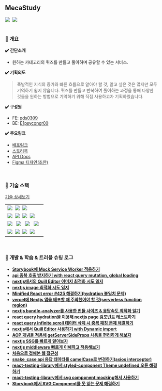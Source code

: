 ## MecaStudy

<div align="left">
    <img src="https://github.com/Almondia/meca_front/actions/workflows/main.yml/badge.svg">&nbsp;
    <img src="https://github.com/Almondia/meca_front/actions/workflows/pr.yml/badge.svg">&nbsp;
</div>

<br>

### 📝 개요

**✔️ 간단소개**

- 원하는 카테고리의 퀴즈를 만들고 풀이하며 공유할 수 있는 서비스.

**✔️ 기획의도**

> 폭발적인 지식의 증가와 빠른 흐름으로 알아야 할 것, 알고 싶은 것은 많지만 모두 기억하기 쉽지 않습니다.
> 퀴즈를 만들고 반복하여 풀이하는 과정을 통해 다양한 것들을 원하는 방법으로 기억하기 위해 직접 사용하고자 기획하였습니다.

**✔️ 구성원**

- FE: [pds0309](https://github.com/pds0309)
- BE: [E1psycongr00](https://github.com/E1psycongr00)

**✔️ 주요링크**

- [배포링크](https://app.mecastudy.com/)
- [스토리북](https://www.chromatic.com/library?appId=6413033b2479feb7701e7dea)
- [API Docs](https://mecastudy.com/docs/index.html)
- [Figma 디자인(초안)](https://www.figma.com/file/K5DFt69C1jpUrUVCa1CfZ4/Untitled?type=design&node-id=19-2127&mode=design)

<br>

### 📝 기술 스택

[기술 상세보기](https://github.com/Almondia/meca_front/wiki/%EA%B8%B0%EC%88%A0%EC%8A%A4%ED%83%9D)

<table cellspacing="0" cellpadding="0">
<tr>
 <td>
  <img src="https://img.shields.io/badge/yarn-2C8EBB?style=for-the-badge&logo=yarn&logoColor=ffffff"/>&nbsp
  <img src="https://img.shields.io/badge/TypeScript 4.9.5-3178c6?style=for-the-badge&logo=Typescript&logoColor=ffffff"/>&nbsp
  <img src="https://img.shields.io/badge/Nextjs 13.2.1-000000?style=for-the-badge&logo=nextdotjs&logoColor=ffffff"/>&nbsp
 </td>
</tr>
<tr>
 <td>
  <img src="https://img.shields.io/badge/react query-FF4154?style=for-the-badge&logo=react-query&logoColor=ffffff"/>&nbsp
  <img src="https://img.shields.io/badge/styled components-DB7093?style=for-the-badge&logo=styled-components&logoColor=ffffff"/>&nbsp
  <img src="https://img.shields.io/badge/recoil-764ABC?style=for-the-badge&logo=recoil&logoColor=white">&nbsp
  <img src="https://img.shields.io/badge/quill-F27557?style=for-the-badge&logo=quill&logoColor=ffffff"/>&nbsp
 </td>
</tr>
<tr>
 <td>
   <img src="https://img.shields.io/badge/Storybook-FF4785?style=for-the-badge&logo=Storybook&logoColor=ffffff"/> &nbsp
   <img src="https://img.shields.io/badge/jest-C21325?style=for-the-badge&logo=jest&logoColor=ffffff"/> &nbsp
   <img src="https://img.shields.io/badge/React Testing Library-E33332?style=for-the-badge&logo=testing-library&logoColor=ffffff"/> &nbsp
   <img src="https://img.shields.io/badge/msw-FC8019?style=for-the-badge&logo=msw&logoColor=ffffff"/> &nbsp
</tr>
<tr>
</tr>
<tr>
 <td>
    <img src="https://img.shields.io/badge/GitHub Actions-2088FF?style=for-the-badge&logo=GitHub Actions&logoColor=white"/>&nbsp
    <img src="https://img.shields.io/badge/docker-2496ED?style=for-the-badge&logo=docker&logoColor=white"/>&nbsp
    <img src="https://img.shields.io/badge/nginx-009639?style=for-the-badge&logo=nginx&logoColor=white"/>&nbsp
    <img src="https://img.shields.io/badge/Oracle Cloud Instance-F80000?style=for-the-badge&logo=Oracle Cloud Instance&logoColor=white"/>&nbsp
 </td>
</tr>
</table>

<br>

### 📝 개발 & 학습 & 트러블 슈팅 로그

- **[Storybook에 Mock Service Worker 적용하기](https://velog.io/@pds0309/Storybook%EC%97%90-%EC%82%AC%EC%9A%A9%ED%95%98%EB%8D%98-Mock-Service-Worker-%EC%A0%81%EC%9A%A9%ED%95%98%EA%B8%B0)**
- **[api 중복 호출 방지하기 with react query mutation, global loading](https://velog.io/@pds0309/react-query-mutation-%EC%A4%91%EB%B3%B5-%ED%98%B8%EC%B6%9C-%EC%B2%98%EB%A6%AC)**
- **[nextjs에서의 Quill Editor 이미지 최적화 시도 일지](https://velog.io/@pds0309/nextjs%EC%97%90%EC%84%9C-Quill-Editor-%EC%9D%B4%EB%AF%B8%EC%A7%80-%EC%B5%9C%EC%A0%81%ED%99%94%ED%95%98%EA%B8%B0)**
- **[nextjs image 최적화 시도 일지](https://velog.io/@pds0309/nextjs-%EC%B5%9C%EC%86%8C%ED%95%9C%EC%9D%98-%EC%9D%B4%EB%AF%B8%EC%A7%80-%EC%B5%9C%EC%A0%81%ED%99%94%ED%95%98%EA%B8%B0)**
- **[Minified React error #425 해결하기(hydration 불일치 문제)](https://velog.io/@pds0309/nextjs-Minified-React-error-%ED%95%B4%EA%B2%B0%ED%95%98%EA%B8%B0)**
- **[vercel에 Nextjs 앱을 배포할 때 주의했어야 할 것(serverless function region)](https://velog.io/@pds0309/Vercel%EC%97%90-Nextjs%EC%95%B1%EC%9D%84-%EB%B0%B0%ED%8F%AC%ED%96%88%EB%8D%94%EB%8B%88-%EC%9D%91%EB%8B%B5)**
- **[nextjs bundle-analyzer를 사용한 번들 사이즈 & 응답속도 최적화 일기](https://velog.io/@pds0309/nextjs-bundle-analyzer%EB%A5%BC-%EC%82%AC%EC%9A%A9%ED%95%9C-%EC%B5%9C%EC%A0%81%ED%99%94-%EC%9D%BC%EA%B8%B0)**
- **[react query hydration을 이용해 nextjs page 컴포넌트 테스트하기](https://velog.io/@pds0309/react-query-%EB%AC%B4%ED%95%9C%EC%8A%A4%ED%81%AC%EB%A1%A4-%EB%8D%B0%EC%9D%B4%ED%84%B0-%EC%82%AD%EC%A0%9C-%EC%8B%9C-%EC%A4%91%EB%B3%B5-%ED%8C%A8%EC%B9%AD-%EB%AC%B8%EC%A0%9C-%ED%95%B4%EA%B2%B0%ED%95%98%EA%B8%B0)**
- **[react query infinite scroll 데이터 삭제 시 중복 패칭 문제 해결하기](https://velog.io/@pds0309/react-query-%EB%AC%B4%ED%95%9C%EC%8A%A4%ED%81%AC%EB%A1%A4-%EB%8D%B0%EC%9D%B4%ED%84%B0-%EC%82%AD%EC%A0%9C-%EC%8B%9C-%EC%A4%91%EB%B3%B5-%ED%8C%A8%EC%B9%AD-%EB%AC%B8%EC%A0%9C-%ED%95%B4%EA%B2%B0%ED%95%98%EA%B8%B0)**
- **[nextjs에서 Quill Editor 사용하기 with Dynamic import](https://velog.io/@pds0309/nextjs%EC%97%90%EC%84%9C-dynamic-import%EB%A1%9C-quill-editor-%EC%A0%81%EC%9A%A9%ED%95%98%EA%B8%B0)**
- **[AOP 개념을 적용해 getServerSideProps 사용을 편리하게 해보자](https://velog.io/@pds0309/nextjs-ssr%EC%97%90-aop%EA%B0%9C%EB%85%90%EC%9D%84-%EC%A0%81%EC%9A%A9%ED%95%B4%EB%B3%B4%EC%9E%90)**
- **[nextjs SSG를 빠르게 알아보자](https://velog.io/@pds0309/fallback)**
- **[nextjs middleware 빠르게 이해하고 적용해보기](https://velog.io/@pds0309/nextjs-%EB%AF%B8%EB%93%A4%EC%9B%A8%EC%96%B4%EB%9E%80)**
- **[처음으로 접해본 웹 접근성](https://velog.io/@pds0309/%EC%9B%B9-%EC%A0%91%EA%B7%BC%EC%84%B1%EB%B2%84%ED%8A%BC%EC%97%90-%EC%A0%91%EA%B7%BC-%EA%B0%80%EB%8A%A5%ED%95%9C-%EC%9D%B4%EB%A6%84%EC%9D%B4-%EC%97%86%EC%8A%B5%EB%8B%88%EB%8B%A4)**
- **[snake_case api 응답 데이터를 camelCase로 변경하기(axios interceptor)](https://velog.io/@pds0309/snakecase-api-%EC%9D%91%EB%8B%B5-%EB%8D%B0%EC%9D%B4%ED%84%B0%EB%A5%BC-camelCase%EB%A1%9C-%EB%B3%80%EA%B2%BD%ED%95%98%EA%B8%B0)**
- **[react-testing-library에서 styled-component Theme undefined 오류 해결하기](https://velog.io/@pds0309/jest-react-testing-library%EC%97%90%EC%84%9C-styled-component-Theme-%EC%A0%81%EC%9A%A9%ED%95%98%EA%B8%B0)**
- **[react-testing-library에서 svg component mocking해서 사용하기](https://velog.io/@pds0309/react-testing-library-svg-%EC%BB%B4%ED%8F%AC%EB%84%8C%ED%8A%B8-%ED%85%8C%EC%8A%A4%ED%8A%B8)**
- **[Storybook에서 SVG Component를 못 읽는 문제 해결하기](https://velog.io/@pds0309/story-91eqmg7e)**
